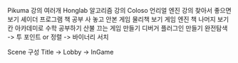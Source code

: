 Pikuma 강의 여러개
Honglab 알고리즘 강의
Coloso 언리얼 엔진 강의 찾아서 좋으면 보기
셰이더 프로그램 책 공부
사 놓고 안본 게임 물리책 보기
게임 엔진 책 나머지 보기
칸 아카데미로 수학 공부하기
산불 끄는 게임 만들기
디버거 플러그인 만들기
완전탐색 -> 투 포인트 or 정렬 -> 바이너리 서치

Scene 구성
Title -> Lobby -> InGame
